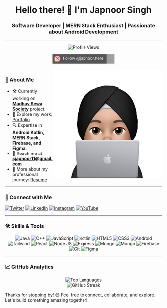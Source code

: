 <h1 align="center">Hello there! 👋 I'm Japnoor Singh</h1>
<h3 align="center">Software Developer | MERN Stack Enthusiast | Passionate about Android Development</h3>

---

<p align="center"> 
  <img src="https://komarev.com/ghpvc/?username=japnoor2104&label=Visitors&color=2D76B6&style=flat" alt="Profile Views" />
</p>

<div align="center">
  <a href="https://instagram.com/japnoor.here" target="_blank"><img src="https://github.com/JapnoorHere/Icons/blob/main/instaFollow.png" alt="Follow me on Instagram" height="30" width="200"/></a>
</div>

<br/>

<img align="right" src="https://github.com/JapnoorHere/Icons/blob/main/user.png" alt="Coding Illustration" width="350"/>

### 🌟 About Me

- 🛠 Currently working on **[Madhav Sewa Society](https://github.com/JapnoorHere/MadhavSewaSociety)** project.
- 📁 Explore my work: [Portfolio](https://japnoorportfolio.netlify.app/)
- 🔍 Expertise in **Android Kotlin, MERN Stack, Firebase, and Figma**.
- 📧 Reach me at **sjapnoor11@gmail.com**
- 📄 More about my professional journey: [Resume](https://drive.google.com/file/d/17OBud8MM30JkNHI9sLT9louHrzUJZXH4/view)

---

### 🔗 Connect with Me
<p>
  <a href="https://twitter.com/japnoor_here" target="_blank"><img src="https://img.icons8.com/color/48/000000/twitter--v1.png" alt="Twitter" height="30" width="30"/></a>
  <a href="https://linkedin.com/in/japnoor-singh" target="_blank"><img src="https://img.icons8.com/color/48/000000/linkedin.png" alt="LinkedIn" height="30" width="30"/></a>
  <a href="https://instagram.com/japnoor.here" target="_blank"><img src="https://img.icons8.com/fluency/48/000000/instagram-new.png" alt="Instagram" height="30" width="30"/></a>
  <a href="https://www.youtube.com/c/droidbytes11" target="_blank"><img src="https://img.icons8.com/color/48/000000/youtube-play.png" alt="YouTube" height="30" width="30"/></a>
</p>

---

### 🛠 Skills & Tools

<p align="center"> 
  <img src="https://img.icons8.com/color/48/000000/java-coffee-cup-logo.png" alt="Java" height="50" width="50"/>
  <img src="https://img.icons8.com/color/48/000000/c-plus-plus-logo.png" alt="C++" height="50" width="50"/>
  <img src="https://img.icons8.com/color/48/000000/javascript.png" alt="JavaScript" height="50" width="50"/>
  <img src="https://img.icons8.com/color/48/000000/kotlin.png" alt="Kotlin" height="50" width="50"/>
  <img src="https://img.icons8.com/color/48/000000/html-5.png" alt="HTML5" height="50" width="50"/>
  <img src="https://img.icons8.com/color/48/000000/css3.png" alt="CSS3" height="50" width="50"/>
  <img src="https://img.icons8.com/color/48/000000/android-os.png" alt="Android" height="50" width="50"/>
  <img src="https://upload.wikimedia.org/wikipedia/commons/thumb/d/d5/Tailwind_CSS_Logo.svg/2560px-Tailwind_CSS_Logo.svg.png" alt="Tailwind" height="50" width="50"/>
  <img src="https://cdn4.iconfinder.com/data/icons/logos-3/600/React.js_logo-512.png" alt="React" height="50" width="50"/>
  <img src="https://static-00.iconduck.com/assets.00/node-js-icon-1817x2048-g8tzf91e.png" alt="Node JS" height="50" width="50"/>
  <img src="https://img.icons8.com/color/512/express-js.png" alt="Express" height="50" width="50"/>
  <img src="https://www.cdnlogo.com/logos/m/30/mongodb-icon.svg" alt="Mongo" height="50" width="50"/>
  <img src="https://static-00.iconduck.com/assets.00/postgresql-icon-1987x2048-v2fkmdaw.png" alt="Mongo" height="50" width="50"/>
  <img src="https://img.icons8.com/color/48/000000/firebase.png" alt="Firebase" height="50" width="50"/>
  <img src="https://img.icons8.com/color/48/000000/git.png" alt="Git" height="50" width="50"/>
  <img src="https://img.icons8.com/color/48/000000/figma.png" alt="Figma" height="50" width="50"/>
</p>

---

### 📈 GitHub Analytics

<div align="center">
  <img src="https://github-readme-stats.vercel.app/api/top-langs?username=japnoorhere&show_icons=true&locale=en&layout=compact" alt="Top Languages" />
  <br/>
  <img src="https://github-readme-streak-stats.herokuapp.com/?user=japnoorhere" alt="GitHub Streak" />
</div>


Thanks for stopping by! 😊 Feel free to connect, collaborate, and explore. Let's build something amazing together!
